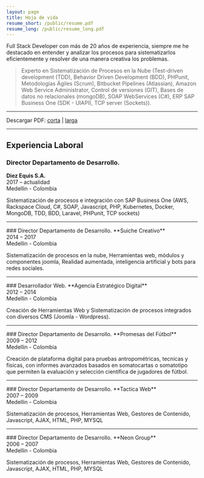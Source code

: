 ```yaml
---
layout: page
title: Hoja de vida
resume_short: /public/resume.pdf
resume_long: /public/resume_long.pdf
---
```

<p class="message">
Full Stack Developer con más de 20 años de experiencia, siempre me he destacado en entender y analizar los procesos para  sistematizarlos eficientemente y resolver de una manera creativa los problemas. 
</p>

<blockquote>
Experto en Sistematización de Procesos en la Nube (Test-driven development (TDD), Behavior Driven Development (BDD), PHPunit, Metodologías Ágiles (Scrum), Bitbucket Pipelines (Atlassian), Amazon Web Service Administrator, Control de versiones (GIT), Bases de datos no relacionales (mongoDB), SOAP WebServices (C#), ERP SAP Business One (SDK - UIAPI), TCP server (Sockets)).
</blockquote>

<hr/>
<div id="cf-pdf-down">Descargar PDF: <a href="{{ page.resume_short }}">corta</a>&nbsp;|&nbsp;<a href="{{ page.resume_long }}">larga</a></div>
<hr/>

## Experiencia Laboral

### Director Departamento de Desarrollo.
**Diez Equis S.A.**<br>
2017 – actualidad<br>
Medellin - Colombia<br>

Sistematización de procesos e integración con SAP Business One (AWS, Rackspace Cloud, C#, SOAP, Javascript, PHP, Kubernetes, Docker, MongoDB, TDD, BDD, Laravel, PHPunit, TCP sockets)
<hr/>
### Director Departamento de Desarrollo.
**Suiche Creativo**<br>
2014 – 2017<br>
Medellin - Colombia<br>

Sistematización de procesos en la nube, Herramientas web, módulos y componentes joomla, Realidad aumentada, inteligencia artificial y bots para redes sociales.
<hr/>
### Desarrollador Web.
**Agencia Estratégico Digital**<br>
2012 – 2014<br>
Medellin - Colombia<br>

Creación de Herramientas Web y Sistematización de procesos integrados con diversos CMS (Joomla - Wordpress).
<hr/>
### Director Departamento de Desarrollo.
**Promesas del Fútbol**<br>
2009 – 2012<br>
Medellin - Colombia<br>

Creación de plataforma digital para pruebas antropométricas, tecnicas y fisicas, con informes avanzados basados en somatocartas o somatotipo que permiten la evaluación y selección científica de jugadores de fútbol.
<hr>
### Director Departamento de Desarrollo.
**Tactica Web**<br>
2007 – 2009<br>
Medellin - Colombia<br>

Sistematización de procesos, Herramientas Web, Gestores de Contenido, Javascript, AJAX, HTML, PHP, MYSQL
<hr>
### Director Departamento de Desarrollo.
**Neon Group**<br>
2006 – 2007<br>
Medellin - Colombia<br>

Sistematización de procesos, Herramientas Web, Gestores de Contenido, Javascript, AJAX, HTML, PHP, MYSQL

